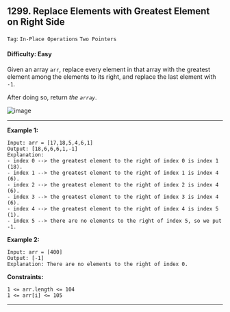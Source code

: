 ## 1299. Replace Elements with Greatest Element on Right Side

```Tag```: ```In-Place Operations``` ```Two Pointers```

#### Difficulty: Easy

Given an array ```arr```, replace every element in that array with the greatest element among the elements to its right, and replace the last element with ```-1```.

After doing so, return _the ```array```_.

![image](https://user-images.githubusercontent.com/35042430/212772315-1c220610-207d-4bb8-babe-dbba2ce7538f.png)

---

__Example 1:__
```
Input: arr = [17,18,5,4,6,1]
Output: [18,6,6,6,1,-1]
Explanation: 
- index 0 --> the greatest element to the right of index 0 is index 1 (18).
- index 1 --> the greatest element to the right of index 1 is index 4 (6).
- index 2 --> the greatest element to the right of index 2 is index 4 (6).
- index 3 --> the greatest element to the right of index 3 is index 4 (6).
- index 4 --> the greatest element to the right of index 4 is index 5 (1).
- index 5 --> there are no elements to the right of index 5, so we put -1.
```

__Example 2:__
```
Input: arr = [400]
Output: [-1]
Explanation: There are no elements to the right of index 0.
```

__Constraints:__
```
1 <= arr.length <= 104
1 <= arr[i] <= 105
```

---
